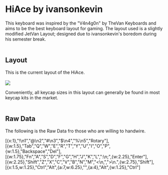 <h1>HiAce by ivansonkevin</h1>
This keyboard was inspired by the "V4n4g0n" by TheVan Keyboards and aims to be the best keyboard layout for gaming.
The layout used is a slightly modified JetVan Layout; designed due to ivansonkevin's boredom during his semester break. 
<br></br>
<h2>Layout</h2>
This is the current layout of the HiAce.
<br></br>
<img src="https://user-images.githubusercontent.com/106980767/172198568-734cf6fa-9570-43bc-bfd8-bcfc1a6d4485.png">

Conveniently, all keycap sizes in this layout can generally be found in most keycap kits in the market.
<br></br>
<h2>Raw Data</h2>
The following is the Raw Data fro those who are willing to handwire.

[{x:1},"!\n1","@\n2","#\n3","$\n4","%\n5","Rotary"],
[{w:1.5},"Tab","Q","W","E","R","T","Y","U","I","O","P",{w:1.5},"Backspace","Del"],
[{w:1.75},"Fn","A","S","D","F","G","H","J","K","L",":\n;",{w:2.25},"Enter"],
[{w:2.25},"Shift","Z","X","C","V","B","N","M","<\n,",">\n.",{w:2.75},"Shift"],
[{x:1.5,w:1.25},"Ctrl","Alt",{a:7,w:6.25},"",{a:4},"Alt",{w:1.25},"Ctrl"]
